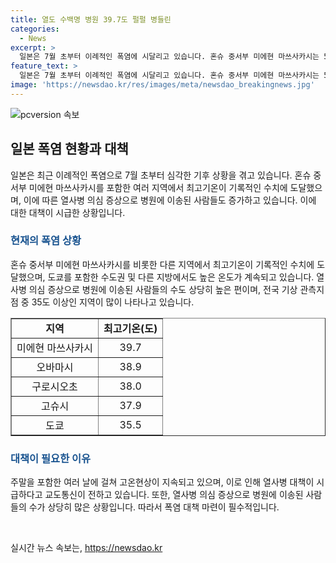 ```yaml
---
title: 열도 수백명 병원 39.7도 펄펄 병들린
categories:
  - News
excerpt: >
  일본은 7월 초부터 이례적인 폭염에 시달리고 있습니다. 혼슈 중서부 미에현 마쓰사카시는 5일 최고기온이 섭씨 39.7도로 올랐고, 도쿄 도심 온도는 35.5도까지 상승했습니다. 열사병 의심 증상으로 병원에 이송된 사람은 수도권을 포함해 260여 명에 달했는데, 이는 전국 기상 관측지점 914곳 중 162곳에서 최고기온이 35도 이상으로 나타난 것과 관련이 있습니다. 주말에도 고온 현상이 이어지고 있어 열사병 대책이 필요하다는 지적이 있습니다.
feature_text: >
  일본은 7월 초부터 이례적인 폭염에 시달리고 있습니다. 혼슈 중서부 미에현 마쓰사카시는 5일 최고기온이 섭씨 39.7도로 올랐고, 도쿄 도심 온도는 35.5도까지 상승했습니다. 열사병 의심 증상으로 병원에 이송된 사람은 수도권을 포함해 260여 명에 달했는데, 이는 전국 기상 관측지점 914곳 중 162곳에서 최고기온이 35도 이상으로 나타난 것과 관련이 있습니다. 주말에도 고온 현상이 이어지고 있어 열사병 대책이 필요하다는 지적이 있습니다.
image: 'https://newsdao.kr/res/images/meta/newsdao_breakingnews.jpg'
---
```


<p><img src="https://newsdao.kr/res/images/meta/newsdao_breakingnews.jpg" alt="pcversion 속보" /></p>

<h2 data-ke-size="size26">일본 폭염 현황과 대책</h2>

<p data-ke-size="size16">일본은 최근 이례적인 폭염으로 7월 초부터 심각한 기후 상황을 겪고 있습니다. 혼슈 중서부 미에현 마쓰사카시를 포함한 여러 지역에서 최고기온이 기록적인 수치에 도달했으며, 이에 따른 열사병 의심 증상으로 병원에 이송된 사람들도 증가하고 있습니다. 이에 대한 대책이 시급한 상황입니다.</p>

<h3><b><span style="color: #1a5490;">현재의 폭염 상황</span></b></h3>

<p data-ke-size="size16">혼슈 중서부 미에현 마쓰사카시를 비롯한 다른 지역에서 최고기온이 기록적인 수치에 도달했으며, 도쿄를 포함한 수도권 및 다른 지방에서도 높은 온도가 계속되고 있습니다. 열사병 의심 증상으로 병원에 이송된 사람들의 수도 상당히 높은 편이며, 전국 기상 관측지점 중 35도 이상인 지역이 많이 나타나고 있습니다.</p>

<table style="width: 100%;" border="1">
<tbody>
<tr>
<td style="text-align: center; height: 17px;"><b>지역</b></td>
<td style="text-align: center; height: 17px;"><b>최고기온(도)</b></td>
</tr>
<tr>
<td style="text-align: center; height: 17px;">미에현 마쓰사카시</td>
<td style="text-align: center; height: 17px;">39.7</td>
</tr>
<tr>
<td style="text-align: center; height: 17px;">오바마시</td>
<td style="text-align: center; height: 17px;">38.9</td>
</tr>
<tr>
<td style="text-align: center; height: 17px;">구로시오초</td>
<td style="text-align: center; height: 17px;">38.0</td>
</tr>
<tr>
<td style="text-align: center; height: 17px;">고슈시</td>
<td style="text-align: center; height: 17px;">37.9</td>
</tr>
<tr>
<td style="text-align: center; height: 17px;">도쿄</td>
<td style="text-align: center; height: 17px;">35.5</td>
</tr>
</tbody>
</table>

<h3><b><span style="color: #1a5490;">대책이 필요한 이유</span></b></h3>

<p data-ke-size="size16">주말을 포함한 여러 날에 걸쳐 고온현상이 지속되고 있으며, 이로 인해 열사병 대책이 시급하다고 교도통신이 전하고 있습니다. 또한, 열사병 의심 증상으로 병원에 이송된 사람들의 수가 상당히 많은 상황입니다. 따라서 폭염 대책 마련이 필수적입니다.</p>

<p data-ke-size="size16">&nbsp;</p>
실시간 뉴스 속보는, <a href="https://newsdao.kr" rel="dofollow">https://newsdao.kr</a>


